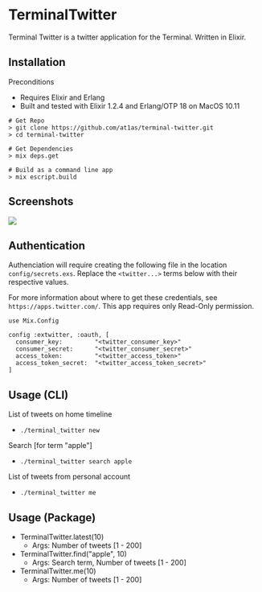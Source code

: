# TerminalTwitter

Terminal Twitter is a twitter application for the Terminal. Written in Elixir.


## Installation

Preconditions

* Requires Elixir and Erlang
* Built and tested with Elixir 1.2.4 and Erlang/OTP 18 on MacOS 10.11


```
# Get Repo
> git clone https://github.com/at1as/terminal-twitter.git
> cd terminal-twitter

# Get Dependencies
> mix deps.get

# Build as a command line app
> mix escript.build

```

## Screenshots

<img src="http://at1as.github.io/github_repo_assets/terminal_twitter.png">

## Authentication

Authenciation will require creating the following file in the location `config/secrets.exs`. Replace the `<twitter...>` terms below with their respective values.

For more information about where to get these credentials, see `https://apps.twitter.com/`. This app requires only Read-Only permission.

```
use Mix.Config

config :extwitter, :oauth, [
  consumer_key:         "<twitter_consumer_key>"
  consumer_secret:      "<twitter_consumer_secret>"
  access_token:         "<twitter_access_token>"
  access_token_secret:  "<twitter_access_token_secret>"
]  
```

## Usage (CLI)

List of tweets on home timeline

* `./terminal_twitter new`


Search [for term "apple"]

* `./terminal_twitter search apple`


List of tweets from personal account

* `./terminal_twitter me`


## Usage (Package)


* TerminalTwitter.latest(10)        
  * Args: Number of tweets [1 - 200]
* TerminalTwitter.find("apple", 10)
  * Args: Search term, Number of tweets [1 - 200]
* TerminalTwitter.me(10)
  * Args: Number of tweets [1 - 200]
